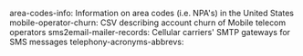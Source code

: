 area-codes-info: Information on area codes (i.e. NPA's) in the United States
mobile-operator-churn: CSV describing account churn of Mobile telecom operators
sms2email-mailer-records: Cellular carriers' SMTP gateways for SMS messages
telephony-acronyms-abbrevs: 
